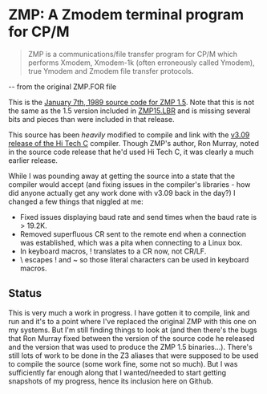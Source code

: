 # ZMP: A Zmodem terminal program for CP/M

> ZMP is a communications/file transfer program for CP/M which performs
> Xmodem, Xmodem-1k (often erroneously called Ymodem), true Ymodem and
> Zmodem file transfer protocols.

-- from the original ZMP.FOR file

This is the
[January 7th, 1989 source code for ZMP 1.5](http://www.classiccmp.org/cpmarchives/cpm/Software/WalnutCD/cpm/modems/zmodem/zmp-src.lbr).
Note that this is not the same as the 1.5 version included in
[ZMP15.LBR](http://www.classiccmp.org/cpmarchives/cpm/Software/WalnutCD/cpm/modems/zmodem/zmp15.lbr)
and is missing several bits and pieces than were included in that release.

This source has been *heavily* modified to compile and link with the
[v3.09 release of the Hi Tech C](http://www.classiccmp.org/cpmarchives/cpm/Software/WalnutCD/cpm/hitech-c/)
compiler. Though ZMP's author, Ron Murray, noted in the source code release
that he'd used Hi Tech C, it was clearly a much earlier release.

While I was pounding away at getting the source into a state that the
compiler would accept (and fixing issues in the compiler's libraries - how
did anyone actually get any work done with v3.09 back in the day?) I changed
a few things that niggled at me:

* Fixed issues displaying baud rate and send times when the baud rate
  is > 19.2K.
* Removed superfluous CR sent to the remote end when a connection was
  established, which was a pita when connecting to a Linux box.
* In keyboard macros, ! translates to a CR now, not CR/LF.
* \ escapes ! and ~ so those literal characters can be used in keyboard macros.

## Status

This is very much a work in progress. I have gotten it to compile, link and
run and it's to a point where I've replaced the original ZMP with this one
on my systems. But I'm still finding things to look at (and then there's
the bugs that Ron Murray fixed between the version of the source code he
released and the version that was used to produce the ZMP 1.5 binaries...).
There's still lots of work to be done in the Z3 aliases that were supposed
to be used to compile the source (some work fine, some not so much). But
I was sufficiently far enough along that I wanted/needed to start getting
snapshots of my progress, hence its inclusion here on Github.
